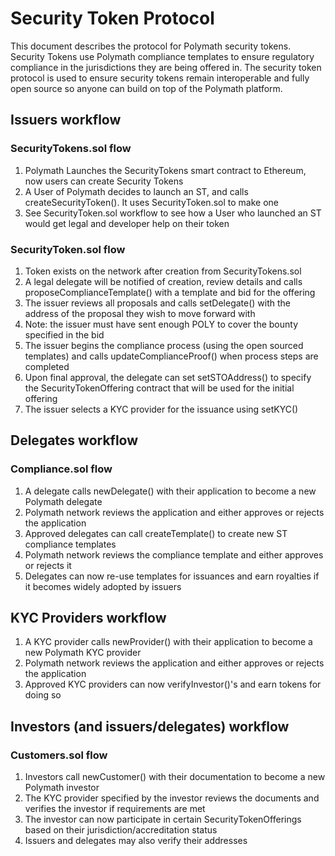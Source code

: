 # Security Token Protocol

This document describes the protocol for Polymath security tokens.
Security Tokens use Polymath compliance templates to ensure regulatory compliance
in the jurisdictions they are being offered in. The security token protocol is used
to ensure security tokens remain interoperable and fully open source so anyone can
build on top of the Polymath platform.

## Issuers workflow

### SecurityTokens.sol flow

1. Polymath Launches the SecurityTokens smart contract to Ethereum, now users can create Security Tokens
2. A User of Polymath decides to launch an ST, and calls createSecurityToken(). It uses SecurityToken.sol to make one
3. See SecurityToken.sol workflow to see how a User who launched an ST would get legal and developer help on their token

### SecurityToken.sol flow

1. Token exists on the network after creation from SecurityTokens.sol
2. A legal delegate will be notified of creation, review details and calls proposeComplianceTemplate() with a template and bid for the offering
3. The issuer reviews all proposals and calls setDelegate() with the address of the proposal they wish to move forward with
4. Note: the issuer must have sent enough POLY to cover the bounty specified in the bid
5. The issuer begins the compliance process (using the open sourced templates) and calls updateComplianceProof() when process steps are completed
6. Upon final approval, the delegate can set setSTOAddress() to specify the SecurityTokenOffering contract that will be used for the initial offering
7. The issuer selects a KYC provider for the issuance using setKYC()

## Delegates workflow

### Compliance.sol flow

1. A delegate calls newDelegate() with their application to become a new Polymath delegate
2. Polymath network reviews the application and either approves or rejects the application
3. Approved delegates can call createTemplate() to create new ST compliance templates
4. Polymath network reviews the compliance template and either approves or rejects it
5. Delegates can now re-use templates for issuances and earn royalties if it becomes widely adopted by issuers

## KYC Providers workflow

1. A KYC provider calls newProvider() with their application to become a new Polymath KYC provider
2. Polymath network reviews the application and either approves or rejects the application
3. Approved KYC providers can now verifyInvestor()'s and earn tokens for doing so

## Investors (and issuers/delegates) workflow

### Customers.sol flow

1. Investors call newCustomer() with their documentation to become a new Polymath investor
2. The KYC provider specified by the investor reviews the documents and verifies the investor if requirements are met
3. The investor can now participate in certain SecurityTokenOfferings based on their jurisdiction/accreditation status
4. Issuers and delegates may also verify their addresses
